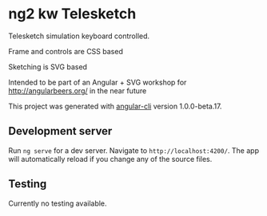 # ng2 kw Telesketch

Telesketch simulation keyboard controlled.

Frame and controls are CSS based

Sketching is SVG based

Intended to be part of an Angular + SVG workshop for http://angularbeers.org/ in the near future



This project was generated with [angular-cli](https://github.com/angular/angular-cli) version 1.0.0-beta.17.

## Development server
Run `ng serve` for a dev server. Navigate to `http://localhost:4200/`. The app will automatically reload if you change any of the source files.

## Testing
Currently no testing available.
